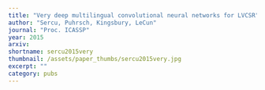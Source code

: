 ```yaml
---
title: "Very deep multilingual convolutional neural networks for LVCSR"
author: "Sercu, Puhrsch, Kingsbury, LeCun"
journal: "Proc. ICASSP"
year: 2015
arxiv: 
shortname: sercu2015very
thumbnail: /assets/paper_thumbs/sercu2015very.jpg
excerpt: ""
category: pubs
---
```

